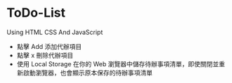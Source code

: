 # ToDo-List

Using HTML CSS And JavaScript


* 點擊 Add 添加代辦項目
* 點擊 x 刪除代辦項目
* 使用 Local Storage 在你的 Web 瀏覽器中儲存待辦事項清單，即使關閉並重新啟動瀏覽器，也會顯示原本保存的待辦事項清單
